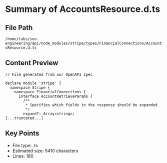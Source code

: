# Summary of AccountsResource.d.ts
  
## File Path
`/home/tabs/seo-engineering/api/node_modules/stripe/types/FinancialConnections/AccountsResource.d.ts`

## Content Preview
```
// File generated from our OpenAPI spec

declare module 'stripe' {
  namespace Stripe {
    namespace FinancialConnections {
      interface AccountRetrieveParams {
        /**
         * Specifies which fields in the response should be expanded.
         */
        expand?: Array<string>;
[...truncated...]
```

## Key Points
- File type: .ts
- Estimated size: 5410 characters
- Lines: 180
